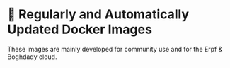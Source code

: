 # 🐳 Regularly and Automatically Updated Docker Images

These images are mainly developed for community use and for the Erpf & Boghdady cloud.
